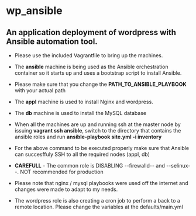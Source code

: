 # wp_ansible
## An application deployment of wordpress with Ansible automation tool.
* Please use the included Vagrantfile to bring up the machines.

* The **ansible** machine is being used as the Ansible orchestration container so it starts up and uses a bootstrap script to install Ansible. 
* Please make sure that you change the **PATH_TO_ANSIBLE_PLAYBOOK** with your actual path 
* The **appl** machine is used to install Nginx and wordpress.
* The **db** machine is used to install the MySQL database 

* When all the machines are up and running ssh at the master node by issuing **vagrant ssh ansible**, switch to the directory that contains the ansible roles and run **ansible-playbook site.yml -i inventory**

* For the above command to be executed properly make sure that Ansible can succesffuly SSH to all the required nodes (appl, db)

* **CAREFULL** - The common role is DISABLING --firewalld-- and --selinux--. NOT recommended for production

* Please note that nginx / mysql playbooks were used off the internet and changes were made to adapt to my needs.

* The wordpress role is also creating a cron job to perform a back to a remote location. Please change the variables at the defaults/main.yml

 
